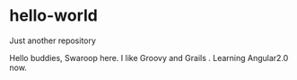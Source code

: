 # hello-world
Just another repository

Hello buddies,
Swaroop here. I like Groovy and Grails . Learning Angular2.0 now. 
